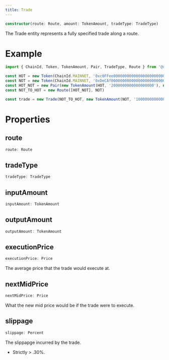 ```yaml
---
title: Trade
---
```


```typescript
constructor(route: Route, amount: TokenAmount, tradeType: TradeType)
```

The Trade entity represents a fully specified trade along a route.

# Example

```typescript
import { ChainId, Token, TokenAmount, Pair, TradeType, Route } from '@uniswap/sdk'

const HOT = new Token(ChainId.MAINNET, '0xc0FFee0000000000000000000000000000000000', 18, 'HOT', 'Caffeine')
const NOT = new Token(ChainId.MAINNET, '0xDeCAf00000000000000000000000000000000000', 18, 'NOT', 'Caffeine')
const HOT_NOT = new Pair(new TokenAmount(HOT, '2000000000000000000'), new TokenAmount(NOT, '1000000000000000000'))
const NOT_TO_HOT = new Route([HOT_NOT], NOT)

const trade = new Trade(NOT_TO_HOT, new TokenAmount(NOT, '1000000000000000'), TradeType.EXACT_INPUT)
```

# Properties

## route

```typescript
route: Route
```

## tradeType

```typescript
tradeType: TradeType
```

## inputAmount

```typescript
inputAmount: TokenAmount
```

## outputAmount

```typescript
outputAmount: TokenAmount
```

## executionPrice

```typescript
executionPrice: Price
```

The average price that the trade would execute at.

## nextMidPrice

```typescript
nextMidPrice: Price
```

What the new mid price would be if the trade were to execute.

## slippage

```typescript
slippage: Percent
```

The slippapge incurred by the trade.

- Strictly > .30%.
